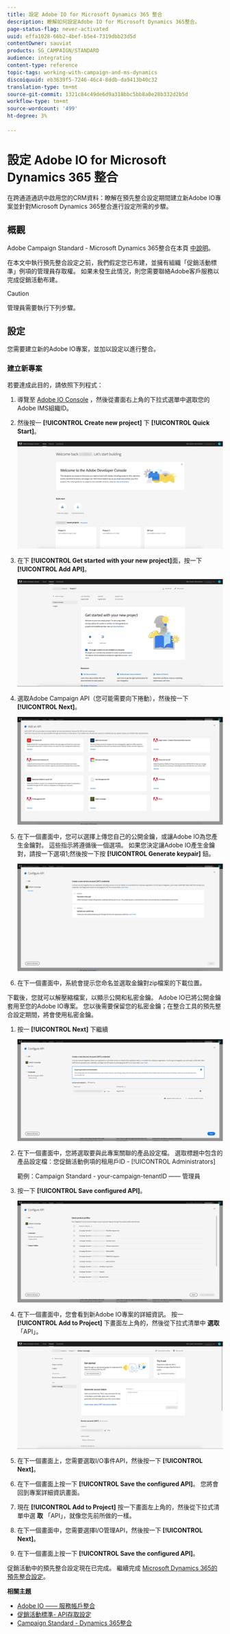 ```yaml
---
title: 設定 Adobe IO for Microsoft Dynamics 365 整合
description: 瞭解如何設定Adobe IO for Microsoft Dynamics 365整合。
page-status-flag: never-activated
uuid: effa1028-66b2-4bef-b5e4-7319dbb23d5d
contentOwner: sauviat
products: SG_CAMPAIGN/STANDARD
audience: integrating
content-type: reference
topic-tags: working-with-campaign-and-ms-dynamics
discoiquuid: eb3639f5-7246-46c4-8ddb-da9413b40c32
translation-type: tm+mt
source-git-commit: 1321c84c49de6d9a318bbc5bb8a0e28b332d2b5d
workflow-type: tm+mt
source-wordcount: '499'
ht-degree: 3%

---
```



# 設定 Adobe IO for Microsoft Dynamics 365 整合

在跨通道通訊中啟用您的CRM資料：瞭解在預先整合設定期間建立新Adobe IO專案並針對Microsoft Dynamics 365整合進行設定所需的步驟。

## 概觀

Adobe Campaign Standard - Microsoft Dynamics 365整合在本頁 [中說明](../../integrating/using/working-with-campaign-standard-and-microsoft-dynamics-365.md)。

在本文中執行預先整合設定之前，我們假定您已布建，並擁有組織「促銷活動標準」例項的管理員存取權。  如果未發生此情況，則您需要聯絡Adobe客戶服務以完成促銷活動布建。

>[!CAUTION]
>
>管理員需要執行下列步驟。

## 設定

您需要建立新的Adobe IO專案，並加以設定以進行整合。

### 建立新專案

若要達成此目的，請依照下列程式：

1. 導覽至 [Adobe IO Console](https://console.adobe.io/home#) ，然後從畫面右上角的下拉式選單中選取您的Adobe IMS組織ID。

1. 然後按一 **[!UICONTROL Create new project]** 下 **[!UICONTROL Quick Start]**。

   ![](assets/adobeIO1.png)

1. 在下 **[!UICONTROL Get started with your new project]**&#x200B;面，按一下 **[!UICONTROL Add API]**。

   ![](assets/adobeIO2.png)

1. 選取Adobe Campaign API（您可能需要向下捲動），然後按一下 **[!UICONTROL Next]**。

   ![](assets/adobeIO3.png)

1. 在下一個畫面中，您可以選擇上傳您自己的公開金鑰，或讓Adobe IO為您產生金鑰對。 這些指示將遵循後一個選項。 如果您決定讓Adobe IO產生金鑰對，請按一下選項1;然後按一下按 **[!UICONTROL Generate keypair]** 鈕。

   ![](assets/adobeIO4.png)

1. 在下一個畫面中，系統會提示您命名並選取金鑰對zip檔案的下載位置。

下載後，您就可以解壓縮檔案，以顯示公開和私密金鑰。 Adobe IO已將公開金鑰套用至您的Adobe IO專案。 您以後需要保留您的私密金鑰；在整合工具的預先整合設定期間，將會使用私密金鑰。

1. 按一 **[!UICONTROL Next]** 下繼續

   ![](assets/adobeIO5.png)

1. 在下一個畫面中，您將選取要與此專案關聯的產品設定檔。 選取標題中包含的產品設定檔：您促銷活動例項的租用戶ID - [!UICONTROL Administrators]

   範例：Campaign Standard - your-campaign-tenantID —— 管理員

1. 按一下 **[!UICONTROL Save configured API]**。

   ![](assets/adobeIO6.png)

1. 在下一個畫面中，您會看到新Adobe IO專案的詳細資訊。 按一 **[!UICONTROL Add to Project]** 下畫面左上角的，然後從下拉式清單中 **選取** 「API」。

   ![](assets/adobeIO7.png)

1. 在下一個畫面上，您需要選取I/O事件API，然後按一下 **[!UICONTROL Next]**。

1. 在下一個畫面上按一下 **[!UICONTROL Save the configured API]**。  您將會回到專案詳細資訊畫面。

1. 現在 **[!UICONTROL Add to Project]** 按一下畫面左上角的，然後從下拉式清單中選 **取** 「API」，就像您先前所做的一樣。

1. 在下一個畫面中，您需要選擇I/O管理API，然後按一下 **[!UICONTROL Next]**。

1. 在下一個畫面上按一下 **[!UICONTROL Save the configured API]**。

促銷活動中的預先整合設定現在已完成。  繼續完成 [Microsoft Dynamics 365的預先整合設定](../../integrating/using/configure-microsoft-dynamics-365-for-campaign-integration.md)。

**相關主題**

* [Adobe IO —— 服務帳戶整合](https://www.adobe.io/authentication/auth-methods.html#!AdobeDocs/adobeio-auth/master/AuthenticationOverview/ServiceAccountIntegration.md)
* [促銷活動標準- API存取設定](../../api/using/setting-up-api-access.md)
* [Campaign Standard - Dynamics 365整合](../../integrating/using/configure-microsoft-dynamics-365-for-campaign-integration.md)